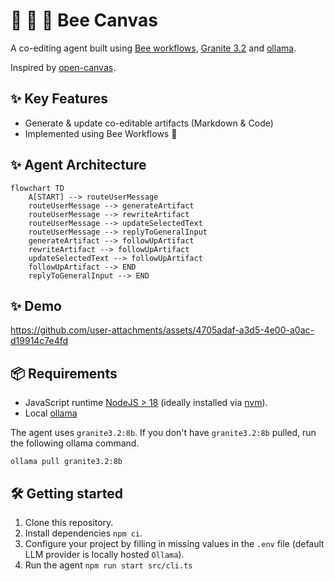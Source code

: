 # 💁 📜 🐝 Bee Canvas

A co-editing agent built using [Bee workflows](https://i-am-bee.github.io/bee-agent-framework/), [Granite 3.2](https://www.ibm.com/granite/docs/models/granite/) and [ollama](https://ollama.com).

Inspired by [open-canvas](https://github.com/langchain-ai/open-canvas).

## ✨ Key Features

- Generate & update co-editable artifacts (Markdown & Code)
- Implemented using Bee Workflows 💪

## ✨ Agent Architecture

```mermaid
flowchart TD
    A[START] --> routeUserMessage
    routeUserMessage --> generateArtifact
    routeUserMessage --> rewriteArtifact
    routeUserMessage --> updateSelectedText
    routeUserMessage --> replyToGeneralInput
    generateArtifact --> followUpArtifact
    rewriteArtifact --> followUpArtifact
    updateSelectedText --> followUpArtifact
    followUpArtifact --> END
    replyToGeneralInput --> END
```

## ✨ Demo

https://github.com/user-attachments/assets/4705adaf-a3d5-4e00-a0ac-d19914c7e4fd

## 📦 Requirements

- JavaScript runtime [NodeJS > 18](https://nodejs.org/) (ideally installed via [nvm](https://github.com/nvm-sh/nvm)).
- Local [ollama](https://ollama.com)

The agent uses `granite3.2:8b`. If you don't have `granite3.2:8b` pulled, run the following ollama command.

```
ollama pull granite3.2:8b
```

## 🛠️ Getting started

1. Clone this repository.
2. Install dependencies `npm ci`.
3. Configure your project by filling in missing values in the `.env` file (default LLM provider is locally hosted `Ollama`).
4. Run the agent `npm run start src/cli.ts`
